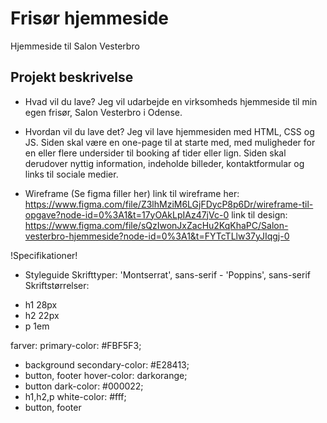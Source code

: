 # Frisør hjemmeside
Hjemmeside til Salon Vesterbro

## Projekt beskrivelse

- Hvad vil du lave?
Jeg vil udarbejde en virksomheds hjemmeside til min egen frisør, Salon Vesterbro i Odense.

- Hvordan vil du lave det?
Jeg vil lave hjemmesiden med HTML, CSS og JS. 
Siden skal være en one-page til at starte med, med muligheder for en eller flere undersider til booking af tider eller lign.
Siden skal derudover nyttig information, indeholde billeder, kontaktformular og links til sociale medier. 

- Wireframe
(Se figma filler her)
link til wireframe her: https://www.figma.com/file/Z3lhMziM6LGjFDycP8p6Dr/wireframe-til-opgave?node-id=0%3A1&t=17yOAkLpIAz47jVc-0
link til design: https://www.figma.com/file/sQzIwonJxZacHu2KqKhaPC/Salon-vesterbro-hjemmeside?node-id=0%3A1&t=FYTcTLlw37yJIqgj-0

!Specifikationer!

- Styleguide
Skrifttyper: 'Montserrat', sans-serif - 'Poppins', sans-serif
Skriftstørrelser:
 * h1 28px
 * h2 22px
 * p 1em

farver:
primary-color: #FBF5F3;
 * background
secondary-color: #E28413;
 * button, footer
hover-color: darkorange;
 * button
dark-color: #000022;
 * h1,h2,p
white-color: #fff;
 * button, footer
